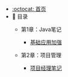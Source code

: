 - [:octocat: 首页](/README)
- :memo: 目录 
    - 第1章：Java笔记
        - [基础应用加强](./md/idea-plugin/java.md)
    - 第2章：项目管理  

       - [项目经理笔记](./md/idea-plugin/%23%20%E9%A1%B9%E7%9B%AE%E7%BB%8F%E7%90%86%E7%AC%94%E8%AE%B0.md)

